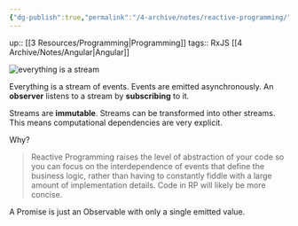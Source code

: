 ```yaml
---
{"dg-publish":true,"permalink":"/4-archive/notes/reactive-programming/"}
---
```


up:: [[3 Resources/Programming\|Programming]]
tags:: RxJS [[4 Archive/Notes/Angular\|Angular]]

![everything is a stream](https://camo.githubusercontent.com/fdfeeb9e9714561310b7779fcc1ea637cdac16a7d3683bdd8ea633a3f05d7c0c/687474703a2f2f692e696d6775722e636f6d2f4149696d5138432e6a7067)

Everything is a stream of events.
Events are emitted asynchronously.
An **observer** listens to a stream by **subscribing** to it.

Streams are **immutable**.
Streams can be transformed into other streams.
This means computational dependencies are very explicit.

Why?

> Reactive Programming raises the level of abstraction of your code so you can focus on the interdependence of events that define the business logic, rather than having to constantly fiddle with a large amount of implementation details. Code in RP will likely be more concise.

A Promise is just an Observable with only a single emitted value.